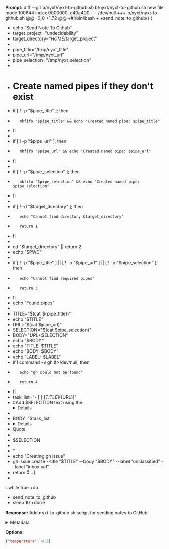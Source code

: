 **Prompt:**
diff --git a/nyxt/nyxt-to-github.sh b/nyxt/nyxt-to-github.sh
new file mode 100644
index 0000000..d40a400
--- /dev/null
+++ b/nyxt/nyxt-to-github.sh
@@ -0,0 +1,72 @@
+#!/bin/bash
+
+send_note_to_github() {
+    echo "Send Note To Github"
+    target_project="undecidability"
+    target_directory="$HOME/$target_project"
+
+    pipe_title="/tmp/nyxt_title"
+    pipe_url="/tmp/nyxt_url"
+    pipe_selection="/tmp/nyxt_selection"
+
+    # Create named pipes if they don't exist
+    if [ ! -p "$pipe_title" ]; then
+        mkfifo "$pipe_title" && echo "Created named pipe: $pipe_title"
+    fi
+
+    if [ ! -p "$pipe_url" ]; then
+        mkfifo "$pipe_url" && echo "Created named pipe: $pipe_url"
+    fi
+
+    if [ ! -p "$pipe_selection" ]; then
+        mkfifo "$pipe_selection" && echo "Created named pipe: $pipe_selection"
+    fi
+
+    if [ ! -d "$target_directory" ]; then
+        echo "Cannot find directory $target_directory"
+        return 1
+    fi
+
+    cd "$target_directory" || return 2
+    echo "$PWD"
+
+    if [ ! -p "$pipe_title" ] || [ ! -p "$pipe_url" ] || [ ! -p "$pipe_selection" ]; then
+        echo "Cannot find required pipes"
+        return 3
+    fi
+    echo "Found pipes"
+
+    TITLE="$(cat ${pipe_title})"
+    echo "$TITLE"
+    URL="$(cat $pipe_url)"
+    SELECTION="$(cat $pipe_selection)"
+    BODY="$URL
+$SELECTION"
+    echo "$BODY"
+    echo "TITLE: $TITLE"
+    echo "BODY: $BODY"
+    echo "LABEL: $LABEL"
+    if ! command -v gh &>/dev/null; then
+        echo "gh could not be found"
+        return 4
+    fi
+    task_list="- [ ] [${TITLE}](${URL})"
+    #Add $SELECTION text using the <details><summary>Details</summary> pattern
+    
+    BODY="$task_list
+    <details>
+    <summary>Quote</summary>
+    
+    $SELECTION
+    
+    </details>"
+    echo "Creating gh issue"
+    gh issue create --title "$TITLE" --body "$BODY" --label "unclassified" --label "inbox-url"
+    return 0
+}
+
+while true
+do
+    send_note_to_github
+    sleep 10
+done


**Response:**
Add nyxt-to-github.sh script for sending notes to GitHub

<details><summary>Metadata</summary>

- Duration: 1891 ms
- Datetime: 2023-11-02T13:58:41.274427
- Model: gpt-3.5-turbo-0613

</details>

**Options:**
```json
{"temperature": 0.3}
```

